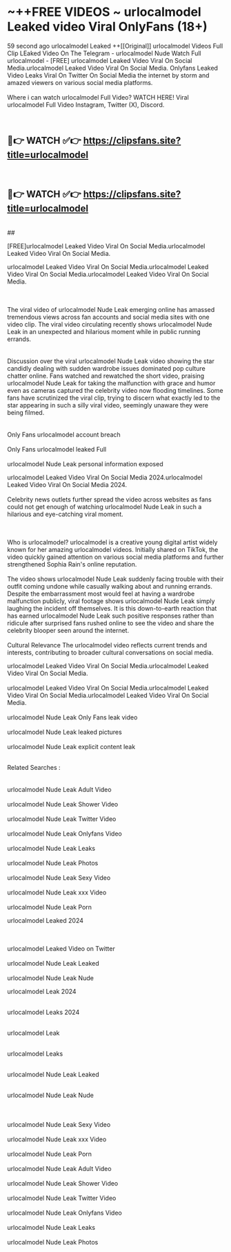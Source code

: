 # ~++FREE VIDEOS ~ urlocalmodel Leaked video Viral OnlyFans (18+)<br>


59 second ago urlocalmodel Leaked ++[[Original]] urlocalmodel Videos Full Clip LEaked Video On The Telegram  - urlocalmodel Nude  Watch Full urlocalmodel - [FREE] urlocalmodel Leaked Video Viral On Social Media.urlocalmodel Leaked Video Viral On Social Media.   Onlyfans Leaked Video Leaks Viral On Twitter On Social Media the internet by storm and amazed viewers on various social media platforms. <br><br>
Where i can watch urlocalmodel Full Video? WATCH HERE! Viral urlocalmodel Full Video Instagram, Twitter (X), Discord. <br>


 <br>

##  🔴👉 WATCH ✅👉  <a href="https://clipsfans.site?title=urlocalmodel&ref=git">https://clipsfans.site?title=urlocalmodel</a> <br>
  <br>

##  🔴👉 WATCH ✅👉  <a href="https://clipsfans.site?title=urlocalmodel&ref=git">https://clipsfans.site?title=urlocalmodel</a> <br>
  <br>
  ##



[FREE]urlocalmodel Leaked Video Viral On Social Media.urlocalmodel Leaked Video Viral On Social Media. <br>

urlocalmodel Leaked Video Viral On Social Media.urlocalmodel Leaked Video Viral On Social Media.urlocalmodel Leaked Video Viral On Social Media. <br>


  <br>

  <br>
The viral video of urlocalmodel Nude Leak emerging online has amassed tremendous views across fan accounts and social media sites with one video clip. The viral video circulating recently shows urlocalmodel Nude Leak in an unexpected and hilarious moment while in public running errands.<br>
<br>


<br>
Discussion over the viral urlocalmodel Nude Leak video showing the star candidly dealing with sudden wardrobe issues dominated pop culture chatter online. Fans watched and rewatched the short video, praising urlocalmodel Nude Leak for taking the malfunction with grace and humor even as cameras captured the celebrity video now flooding timelines. Some fans have scrutinized the viral clip, trying to discern what exactly led to the star appearing in such a silly viral video, seemingly unaware they were being filmed.<br>
<br>
<br> 
Only Fans urlocalmodel account breach<br>
<br>
Only Fans urlocalmodel leaked Full <br>
<br>
urlocalmodel Nude Leak personal information exposed<br>

urlocalmodel Leaked Video Viral On Social Media 2024.urlocalmodel Leaked Video Viral On Social Media 2024. <br>
<br>
Celebrity news outlets further spread the video across websites as fans could not get enough of watching urlocalmodel Nude Leak in such a hilarious and eye-catching viral moment.<br>
<br>

<br>
Who is urlocalmodel? urlocalmodel is a creative young digital artist widely known for her amazing urlocalmodel videos. Initially shared on TikTok, the video quickly gained attention on various social media platforms and further strengthened Sophia Rain's online reputation.<br>
<br>
The video shows urlocalmodel Nude Leak suddenly facing trouble with their outfit coming undone while casually walking about and running errands. Despite the embarrassment most would feel at having a wardrobe malfunction publicly, viral footage shows urlocalmodel Nude Leak simply laughing the incident off themselves. It is this down-to-earth reaction that has earned urlocalmodel Nude Leak such positive responses rather than ridicule after surprised fans rushed online to see the video and share the celebrity blooper seen around the internet.<br>
<br>
Cultural Relevance The urlocalmodel video reflects current trends and interests, contributing to broader cultural conversations on social media.<br>

urlocalmodel Leaked Video Viral On Social Media.urlocalmodel Leaked Video Viral On Social Media.<br>
<br>
urlocalmodel Leaked Video Viral On Social Media.urlocalmodel Leaked Video Viral On Social Media.urlocalmodel Leaked Video Viral On Social Media.<br>
<br>
urlocalmodel Nude Leak Only Fans leak video<br>
<br>
urlocalmodel Nude Leak leaked pictures<br>
<br>
urlocalmodel Nude Leak explicit content leak<br>


<br>
Related Searches :<br>
<br>

<br>
urlocalmodel Nude Leak Adult Video<br>
<br>
urlocalmodel Nude Leak Shower Video<br>
<br>
urlocalmodel Nude Leak Twitter Video<br>
<br>
urlocalmodel Nude Leak Onlyfans Video<br>
<br>
urlocalmodel Nude Leak Leaks<br>
<br>
urlocalmodel Nude Leak Photos<br>

<br>
urlocalmodel Nude Leak Sexy Video<br>
<br>
urlocalmodel Nude Leak xxx Video<br>
<br>
urlocalmodel Nude Leak Porn<br>

urlocalmodel  Leaked 2024 <br> <br>
<br>

urlocalmodel Leaked Video on Twitter <br>
<br>
urlocalmodel Nude Leak Leaked<br>
<br>
urlocalmodel Nude Leak Nude<br>


urlocalmodel  Leak 2024 <br> <br>



urlocalmodel  Leaks 2024 <br> <br>



 
urlocalmodel  Leak<br> <br>



urlocalmodel  Leaks<br> <br>


urlocalmodel Nude Leak Leaked<br> <br>

urlocalmodel Nude Leak Nude<br> <br>
<br> <br>
urlocalmodel Nude Leak Sexy Video
<br> <br>
urlocalmodel Nude Leak xxx Video
<br> <br>
urlocalmodel Nude Leak Porn
<br> <br>
urlocalmodel Nude Leak Adult Video
<br> <br>
urlocalmodel Nude Leak Shower Video
<br> <br>
urlocalmodel Nude Leak Twitter Video
<br> <br>
urlocalmodel Nude Leak Onlyfans Video
<br> <br>
urlocalmodel Nude Leak Leaks
<br> <br>
urlocalmodel Nude Leak Photos






</p>




 



</p>










